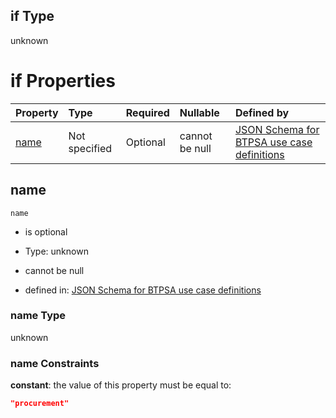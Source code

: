 ## if Type

unknown

# if Properties

| Property      | Type          | Required | Nullable       | Defined by                                                                                                                                                                                                        |
| :------------ | :------------ | :------- | :------------- | :---------------------------------------------------------------------------------------------------------------------------------------------------------------------------------------------------------------- |
| [name](#name) | Not specified | Optional | cannot be null | [JSON Schema for BTPSA use case definitions](btpsa-usecase-properties-services-items-allof-2-then-allof-39-if-properties-name.md "undefined#/properties/services/items/allOf/2/then/allOf/39/if/properties/name") |

## name



`name`

*   is optional

*   Type: unknown

*   cannot be null

*   defined in: [JSON Schema for BTPSA use case definitions](btpsa-usecase-properties-services-items-allof-2-then-allof-39-if-properties-name.md "undefined#/properties/services/items/allOf/2/then/allOf/39/if/properties/name")

### name Type

unknown

### name Constraints

**constant**: the value of this property must be equal to:

```json
"procurement"
```
